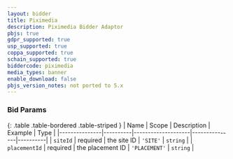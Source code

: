 ```yaml
---
layout: bidder
title: Piximedia
description: Piximedia Bidder Adaptor
pbjs: true
gdpr_supported: true
usp_supported: true
coppa_supported: true
schain_supported: true
biddercode: piximedia
media_types: banner
enable_download: false
pbjs_version_notes: not ported to 5.x
---
```


### Bid Params

{: .table .table-bordered .table-striped }
| Name          | Scope    | Description        | Example       | Type     |
|---------------|----------|--------------------|---------------|----------|
| `siteId`      | required | the site ID        | `'SITE'`      | `string` |
| `placementId` | required | the placement ID   | `'PLACEMENT'` | `string` |
